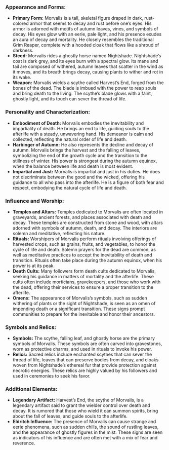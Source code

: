 ### Appearance and Forms:
- **Primary Form:** Morvalis is a tall, skeletal figure draped in dark, rust-colored armor that seems to decay and rust before one’s eyes. His armor is adorned with motifs of autumn leaves, vines, and symbols of decay. His eyes glow with an eerie, pale light, and his presence exudes an aura of decay and mortality. He closely resembles the traditional Grim Reaper, complete with a hooded cloak that flows like a shroud of darkness.
- **Steed:** Morvalis rides a ghostly horse named Nightshade. Nightshade’s coat is dark grey, and its eyes burn with a spectral glow. Its mane and tail are composed of withered, autumn leaves that scatter in the wind as it moves, and its breath brings decay, causing plants to wither and rot in its wake.
- **Weapon:** Morvalis wields a scythe called Harvest’s End, forged from the bones of the dead. The blade is imbued with the power to reap souls and bring death to the living. The scythe’s blade glows with a faint, ghostly light, and its touch can sever the thread of life.

### Personality and Characterization:
- **Embodiment of Death:** Morvalis embodies the inevitability and impartiality of death. He brings an end to life, guiding souls to the afterlife with a steady, unwavering hand. His demeanor is calm and collected, reflecting the natural order of life and death.
- **Harbinger of Autumn:** He also represents the decline and decay of autumn. Morvalis brings the harvest and the falling of leaves, symbolizing the end of the growth cycle and the transition to the stillness of winter. His power is strongest during the autumn equinox, when the balance between life and death is most evident.
- **Impartial and Just:** Morvalis is impartial and just in his duties. He does not discriminate between the good and the wicked, offering his guidance to all who pass into the afterlife. He is a figure of both fear and respect, embodying the natural cycle of life and death.

### Influence and Worship:
- **Temples and Altars:** Temples dedicated to Morvalis are often located in graveyards, ancient forests, and places associated with death and decay. These temples are constructed from stone and wood, with altars adorned with symbols of autumn, death, and decay. The interiors are solemn and meditative, reflecting his nature.
- **Rituals:** Worshipers of Morvalis perform rituals involving offerings of harvested crops, such as grains, fruits, and vegetables, to honor the cycle of life and death. Solemn prayers for the dead are common, as well as meditative practices to accept the inevitability of death and transition. Rituals often take place during the autumn equinox, when his power is at its peak.
- **Death Cults:** Many followers form death cults dedicated to Morvalis, seeking his guidance in matters of mortality and the afterlife. These cults often include morticians, gravekeepers, and those who work with the dead, offering their services to ensure a proper transition to the afterlife.
- **Omens:** The appearance of Morvalis’s symbols, such as sudden withering of plants or the sight of Nightshade, is seen as an omen of impending death or a significant transition. These signs prompt communities to prepare for the inevitable and honor their ancestors.

### Symbols and Relics:
- **Symbols:** The scythe, falling leaf, and ghostly horse are the primary symbols of Morvalis. These symbols are often carved into gravestones, worn as protective charms, and used in rituals to invoke his power.
- **Relics:** Sacred relics include enchanted scythes that can sever the thread of life, leaves that can preserve bodies from decay, and cloaks woven from Nightshade’s ethereal fur that provide protection against necrotic energies. These relics are highly valued by his followers and used in ceremonies to seek his favor.

### Additional Elements:
- **Legendary Artifact:** Harvest’s End, the scythe of Morvalis, is a legendary artifact said to grant the wielder control over death and decay. It is rumored that those who wield it can summon spirits, bring about the fall of leaves, and guide souls to the afterlife.
- **Eldritch Influence:** The presence of Morvalis can cause strange and eerie phenomena, such as sudden chills, the sound of rustling leaves, and the appearance of ghostly figures in the mist. These signs are seen as indicators of his influence and are often met with a mix of fear and reverence.